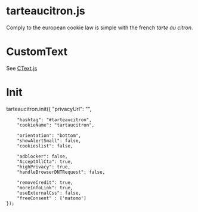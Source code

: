 tarteaucitron.js
================
Comply to the european cookie law is simple with the french *tarte au citron*.

# CustomText
See <a href="/ThomasEolas/tarteaucitron.js/blob/LAM/Ctext.js">CText.js</a>
    
  # Init
   tarteaucitron.init({
        "privacyUrl": "",

        "hashtag": "#tarteaucitron",
        "cookieName": "tartaucitron",

        "orientation": "bottom",
        "showAlertSmall": false,
        "cookieslist": false,

        "adblocker": false,
        "AcceptAllCta": true,
        "highPrivacy": true,
        "handleBrowserDNTRequest": false,

        "removeCredit": true,
        "moreInfoLink": true,
        "useExternalCss": false,
        "freeConsent" : ['matomo']
    });
